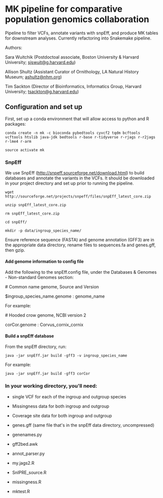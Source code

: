 # MK pipeline for comparative population genomics collaboration 

Pipeline to filter VCFs, annotate variants with snpEff, and produce MK tables for downstream analyses. Currently refactoring into Snakemake pipeline. 

Authors: 


Sara Wuitchik (Postdoctoal associate, Boston University & Harvard University; sjswuit@g.harvard.edu)  

Allison Shultz (Assistant Curator of Ornithology, LA Natural History Museum; ashultz@nhm.org)

Tim Sackton (Director of Bioinformatics, Informatics Group, Harvard University; tsackton@g.harvard.edu)

## Configuration and set up

First, set up a conda environment that will allow access to python and R packages:

```conda create -n mk -c bioconda pybedtools cyvcf2 tqdm bcftools vcftools htslib java-jdk bedtools r-base r-tidyverse r-rjags r-r2jags r-lme4 r-arm```

```source activate mk```

### SnpEff

We use SnpEff (http://snpeff.sourceforge.net/download.html) to build databases and annotate the variants in the VCFs. It should be downloaded in your project directory and set up prior to running the pipeline.

```wget http://sourceforge.net/projects/snpeff/files/snpEff_latest_core.zip```

```unzip snpEff_latest_core.zip```

```rm snpEff_latest_core.zip``` 

```cd snpEff/```

```mkdir -p data/ingroup_species_name/```

Ensure reference sequence (FASTA) and genome annotation (GFF3) are in the appropriate data directory, rename files to sequences.fa and genes.gff, then gzip.

#### Add genome information to config file

Add the following to the snpEff.config file, under the Databases & Genomes - Non-standard Genomes section:

\# Common name genome, Source and Version

$ingroup_species_name.genome : genome_name

For example: 

\# Hooded crow genome, NCBI version 2

corCor.genome : Corvus_cornix_cornix


#### Build a snpEff database

From the snpEff directory, run: 

```java -jar snpEff.jar build -gff3 -v ingroup_species_name```  

For example:  

```java -jar snpEff.jar build -gff3 corCor```

### In your working directory, you'll need: 

- single VCF for each of the ingroup and outgroup species  

- Missingness data for both ingroup and outgroup

- Coverage site data for both ingroup and outgroup

- genes.gff (same file that's in the snpEff data directory, uncompressed)

- genenames.py

- gff2bed.awk

- annot_parser.py

- my.jags2.R 

- SnIPRE_source.R

- missingness.R

- mktest.R
